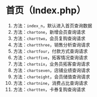 # 首页（Index.php）

1. 方法：`index_n`，默认进入首页查询数据
2. 方法：`chartone`，新增会员查询请求
3. 方法：`charttwo`，会员复购查询请求
4. 方法：`chartthree`，销售分析查询请求
5. 方法：`chartfour`，付款方式查询请求
6. 方法：`chartfive`，拓客情况查询请求
7. 方法：`chartsix`，业务员拓客查询请求
8. 方法：`chartseven`，店铺业绩查询请求
9. 方法：`charteight`，会员储值查询请求
10. 方法：`chartnine`，消费占比查询请求
11. 方法：`chartten`，卡券复购查询请求